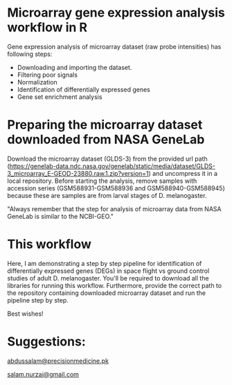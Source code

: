 # Microarray gene expression analysis workflow in R

Gene expression analysis of microarray dataset (raw probe intensities) has following steps: 

* Downloading and importing the dataset. 
* Filtering poor signals
* Normalization
* Identification of differentially expressed genes
* Gene set enrichment analysis

# Preparing the microarray dataset downloaded from NASA GeneLab

Download the microarray dataset (GLDS-3) from the provided url path (https://genelab-data.ndc.nasa.gov/genelab/static/media/dataset/GLDS-3_microarray_E-GEOD-23880.raw.1.zip?version=1) and uncompress it in a local repository. Before starting the analysis, remove samples with accession series (GSM588931-GSM588936 and GSM588940-GSM588945) because these are samples are from larval stages of D. melanogaster.  

"Always remember that the step for analysis of microarray data from NASA GeneLab is similar to the NCBI-GEO."  

# This workflow

Here, I am demonstrating a step by step pipeline for identification of differentially expressed genes (DEGs) in space flight vs ground control studies of adult D. melanogaster. You'll be required to download all the libraries for running this workflow. Furthermore, provide the correct path to the repository containing downloaded microarray dataset and run the pipeline step by step.

Best wishes!

# Suggestions:

abdussalam@precisionmedicine.pk

salam.nurzai@gmail.com
